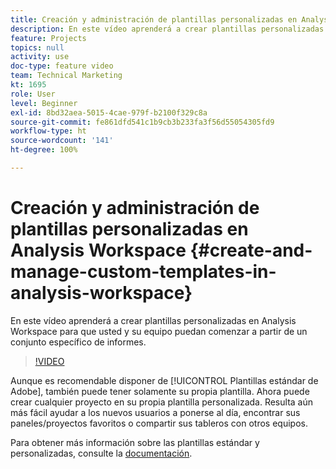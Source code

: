 ```yaml
---
title: Creación y administración de plantillas personalizadas en Analysis Workspace
description: En este vídeo aprenderá a crear plantillas personalizadas en Analysis Workspace para que usted y su equipo puedan comenzar a partir de un conjunto específico de informes.
feature: Projects
topics: null
activity: use
doc-type: feature video
team: Technical Marketing
kt: 1695
role: User
level: Beginner
exl-id: 8bd32aea-5015-4cae-979f-b2100f329c8a
source-git-commit: fe861dfd541c1b9cb3b233fa3f56d55054305fd9
workflow-type: ht
source-wordcount: '141'
ht-degree: 100%

---
```


# Creación y administración de plantillas personalizadas en Analysis Workspace {#create-and-manage-custom-templates-in-analysis-workspace}

En este vídeo aprenderá a crear plantillas personalizadas en Analysis Workspace para que usted y su equipo puedan comenzar a partir de un conjunto específico de informes.

>[!VIDEO](https://video.tv.adobe.com/v/23231/?quality=12)

Aunque es recomendable disponer de [!UICONTROL Plantillas estándar de Adobe], también puede tener solamente su propia plantilla. Ahora puede crear cualquier proyecto en su propia plantilla personalizada. Resulta aún más fácil ayudar a los nuevos usuarios a ponerse al día, encontrar sus paneles/proyectos favoritos o compartir sus tableros con otros equipos.

Para obtener más información sobre las plantillas estándar y personalizadas, consulte la [documentación](https://experienceleague.adobe.com/docs/analytics/analyze/analysis-workspace/build-workspace-project/starter-projects.html?lang=es).
